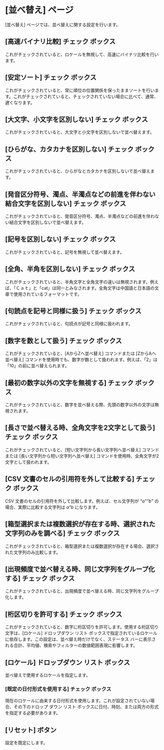 # \[並べ替え\] ページ

\[並べ替え\] ページでは、並べ替えに関する設定を行います。

## \[高速バイナリ比較\] チェック ボックス

これがチェックされていると、ロケールを無視して、高速にバイナリ比較を行います。

## \[安定ソート\] チェック ボックス

これがチェックされていると、常に順位の位置関係を保ったままソートを行います。これがチェックされていると、チェックされていない場合に比べて、通常、遅くなります。

## \[大文字、小文字を区別しない\] チェック ボックス

これがチェックされていると、大文字と小文字を区別しないで並べ替えます。

## \[ひらがな、カタカナを区別しない\] チェック ボックス

これがチェックされていると、ひらがなとカタカナを区別しないで並べ替えます。

## \[発音区分符号、濁点、半濁点などの前進を伴わない結合文字を区別しない\] チェック ボックス

これがチェックされていると、発音区分符号、濁点、半濁点などの前進を伴わない結合文字を区別しないで並べ替えます。

## \[記号を区別しない\] チェック ボックス

これがチェックされていると、記号を無視して並べ替えます。

## \[全角、半角を区別しない\] チェック ボックス

これがチェックされていると、半角文字と全角文字の違いは無視されます。例えば、「Ｃａｔ」と「cat」は同一とみなされます。全角文字は中国語と日本語の文章で使用されているフォーマットです。

## \[句読点を記号と同様に扱う\] チェック ボックス

これがチェックされていると、句読点が記号と同様に扱われます。

## \[数字を数として扱う\] チェック ボックス

これがチェックされていると、\[AからZへ並べ替え\] コマンドまたは \[ZからAへ並べ替え\] コマンドを使用時でも、数字が数として扱われます。例えば、「2」は「10」の前に並べ替えられます。

## \[最初の数字以外の文字を無視する\] チェック ボックス

これがチェックされていると、数字を並べ替える際、先頭の数字以外の文字は無視されます。

## \[長さで並べ替える時、全角文字を2文字として扱う\] チェック ボックス

これがチェックされていると、\[短い文字列から長い文字列へ並べ替え\] コマンドまたは \[長い文字列から短い文字列へ並べ替え\] コマンドを使用時、全角文字が2文字として扱われます。

## \[CSV 文書のセルの引用符を外して比較する\] チェック ボックス

CSV 文書のセルの引用符を外して比較します。例えば、セル文字列が _"a""b"_ の場合、実際に比較する文字列は _a"b_ になります。

## \[箱型選択または複数選択が存在する時、選択された文字列のみを調べる\] チェック ボックス

これがチェックされていると、箱型選択または複数選択が存在する場合、選択された文字列のみ比較します。

## \[出現頻度で並べ替える時、同じ文字列をグループ化する\] チェック ボックス

これがチェックされていると、出現頻度で並べ替える時、同じ文字列をグループ化します。

## \[桁区切りを許可する\] チェック ボックス

これがチェックされていると、数字に桁区切りを許可します。使用する桁区切り文字は、\[ロケール\] ドロップダウン リスト ボックスで指定されているロケールに依存します。この設定は、並べ替え時だけでなく、ステータス バーに表示される合計、平均値、検索やフィルターの数値範囲表現に影響します。

## \[ロケール\] ドロップダウン リスト ボックス

並べ替えで使用するロケールを指定します。

### \[既定の日付形式を使用する\] チェック ボックス

現在のロケールに由来する日付形式を使用します。これが設定されていない場合、その下のドロップ ダウン リスト ボックスに日付、時刻、または両方の形式を指定する必要があります。

## \[リセット\] ボタン

設定を既定にします。

